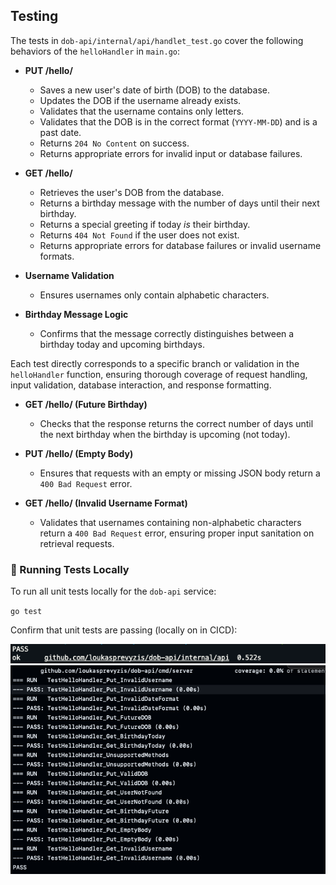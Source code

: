 ## Testing

The tests in `dob-api/internal/api/handlet_test.go` cover the following behaviors of the `helloHandler` in `main.go`:

- **PUT /hello/<username>**
  - Saves a new user's date of birth (DOB) to the database.
  - Updates the DOB if the username already exists.
  - Validates that the username contains only letters.
  - Validates that the DOB is in the correct format (`YYYY-MM-DD`) and is a past date.
  - Returns `204 No Content` on success.
  - Returns appropriate errors for invalid input or database failures.

- **GET /hello/<username>**
  - Retrieves the user's DOB from the database.
  - Returns a birthday message with the number of days until their next birthday.
  - Returns a special greeting if today *is* their birthday.
  - Returns `404 Not Found` if the user does not exist.
  - Returns appropriate errors for database failures or invalid username formats.

- **Username Validation**
  - Ensures usernames only contain alphabetic characters.

- **Birthday Message Logic**
  - Confirms that the message correctly distinguishes between a birthday today and upcoming birthdays.

Each test directly corresponds to a specific branch or validation in the `helloHandler` function, ensuring thorough coverage of request handling, input validation, database interaction, and response formatting.


- **GET /hello/<username> (Future Birthday)**
  - Checks that the response returns the correct number of days until the next birthday when the birthday is upcoming (not today).

- **PUT /hello/<username> (Empty Body)**
  - Ensures that requests with an empty or missing JSON body return a `400 Bad Request` error.

- **GET /hello/ (Invalid Username Format)**
	- Validates that usernames containing non-alphabetic characters return a `400 Bad Request` error, ensuring proper input sanitation on retrieval requests.

### 🧪 Running Tests Locally

To run all unit tests locally for the `dob-api` service:

`go test`

Confirm that unit tests are passing (locally on in CICD):

![alt text](</screenshots/Screenshot 2025-06-05 at 18.09.30.png>)
![alt text](</screenshots/Screenshot 2025-06-05 at 18.41.06.png>)